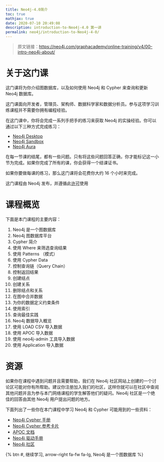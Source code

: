 ```yaml
---
title: Neo4j-4.0简介
toc: true
mathjax: true
date: 2020-07-10 20:49:08
description: introduction-to-Neo4j-4.0 第一讲
permalink: neo4j/introduction-to-Neo4j-4-0/
---
```


> 原文链接：https://neo4j.com/graphacademy/online-training/v4/00-intro-neo4j-about/

# 关于这门课

这门课将为你介绍图数据库，以及如何使用 Neo4j 和 Cypher 来查询和更新 Neo4j 数据库。

这门课面向开发者，管理员、架构师、数据科学家和数据分析员。参与这项学习训练课程并不需要你拥有编程经验。

在这门课中，你将会完成一系列手把手的练习来获取 Neo4j 的实操经验。你可以通过以下三种方式完成练习：

* [Neo4j Desktop](https://neo4j.com/download/)
* [Neo4j Sandbox](https://neo4j.com/sandbox/)
* [Neo4j Aura](https://neo4j.com/aura/)

在每一节课的结尾，都有一些问题。只有将这些问题回答正确，你才能标记这一小节为完成。如果你完成了所有的课，你会获得一个结课证书。

如果你要做每课的练习，那么这门课将会花费你大约 16 个小时来完成。

这门课程由 Neo4j 发布，并遵循此[许可](https://neo4j.com/docs/license/)使用

# 课程概览

下面是本门课程的主要内容：

1. Neo4j 是一个图数据库
2. Neo4j 图数据库平台
3. Cypher 简介
4. 使用 Where 来筛选查询结果
5. 使用 Patterns （模式）
6. 使用 Cypher Data
7. 控制查询链（Query Chain）
8. 控制返回结果
9. 创建结点
10. 创建关系
11. 删除结点和关系
12. 在图中合并数据
13. 为你的数据定义约束条件
14. 使用索引
15. 查询最佳实践
16. Neo4j 数据导入概览
17. 使用 LOAD CSV 导入数据
18. 使用 APOC 导入数据
19. 使用 neo4j-admin 工具导入数据
20. 使用 Application 导入数据

# 资源

如果你在课程中遇到问题并且需要帮助，我们在 Neo4j 社区网站上创建的一个讨论区可能对你有所帮助。建议你注册加入我们的社区，这样你就可以在社区中查阅其他问题并且为参与本门网络课程的学生解答他们的疑问。Neo4j 社区是一个绝佳的回答由其他 Neo4j 用户提出问题的地方。

下面列出了一些你在本门课程中学习 Neo4j 和 Cypher 可能用到的一些资料：

* [Neo4j Cypher 手册](https://neo4j.com/docs/cypher-manual/4.0/)
* [Neo4j Cypher 参考卡片](https://neo4j.com/docs/cypher-refcard/current/)
* [APOC 文档](https://neo4j.com/docs/labs/apoc/current/)
* [Neo4j 驱动手册](https://neo4j.com/docs/driver-manual/current/)
* [Neo4j 社区](https://community.neo4j.com/c/general/online-training)

{% btn #, 继续学习, arrow-right fa-fw fa-lg, Neo4j 是一个图数据库 %}
